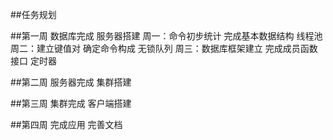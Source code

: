 ##任务规划

##第一周 数据库完成  服务器搭建
周一：命令初步统计  完成基本数据结构      线程池
周二：建立键值对    确定命令构成         无锁队列
周三：数据库框架建立    完成成员函数接口   定时器




##第二周  服务器完成   集群搭建





##第三周  集群完成    客户端搭建




##第四周  完成应用  完善文档